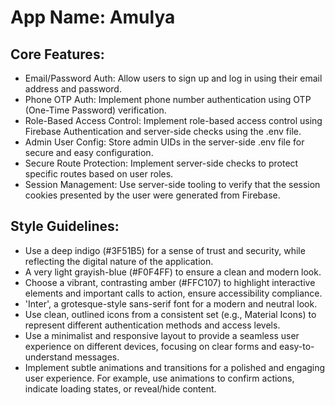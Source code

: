 # **App Name**: Amulya

## Core Features:

- Email/Password Auth: Allow users to sign up and log in using their email address and password.
- Phone OTP Auth: Implement phone number authentication using OTP (One-Time Password) verification.
- Role-Based Access Control: Implement role-based access control using Firebase Authentication and server-side checks using the .env file.
- Admin User Config: Store admin UIDs in the server-side .env file for secure and easy configuration.
- Secure Route Protection: Implement server-side checks to protect specific routes based on user roles.
- Session Management: Use server-side tooling to verify that the session cookies presented by the user were generated from Firebase.

## Style Guidelines:

- Use a deep indigo (#3F51B5) for a sense of trust and security, while reflecting the digital nature of the application.
- A very light grayish-blue (#F0F4FF) to ensure a clean and modern look.
- Choose a vibrant, contrasting amber (#FFC107) to highlight interactive elements and important calls to action, ensure accessibility compliance.
- 'Inter', a grotesque-style sans-serif font for a modern and neutral look.
- Use clean, outlined icons from a consistent set (e.g., Material Icons) to represent different authentication methods and access levels.
- Use a minimalist and responsive layout to provide a seamless user experience on different devices, focusing on clear forms and easy-to-understand messages.
- Implement subtle animations and transitions for a polished and engaging user experience. For example, use animations to confirm actions, indicate loading states, or reveal/hide content.